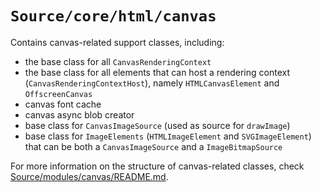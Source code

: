 # `Source/core/html/canvas`

Contains canvas-related support classes, including:

-   the base class for all `CanvasRenderingContext`
-   the base class for all elements that can host a rendering context
    (`CanvasRenderingContextHost`), namely `HTMLCanvasElement` and
    `OffscreenCanvas`
-   canvas font cache
-   canvas async blob creator
-   base class for `CanvasImageSource` (used as source for `drawImage`)
-   base class for `ImageElements` (`HTMLImageElement` and `SVGImageElement`)
    that can be both a `CanvasImageSource` and a `ImageBitmapSource`

For more information on the structure of canvas-related classes, check
[Source/modules/canvas/README.md](../../../modules/canvas/README.md).
